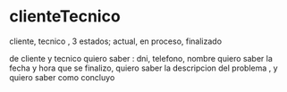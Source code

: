 # clienteTecnico
 cliente, tecnico , 3 estados; actual, en proceso, finalizado

de cliente y tecnico quiero saber : dni, telefono, nombre
quiero saber la fecha y hora que se finalizo, quiero saber la descripcion del problema , y quiero saber como concluyo 
